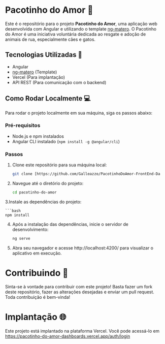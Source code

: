 # Pacotinho do Amor 🐾

Este é o repositório para o projeto **Pacotinho do Amor**, uma aplicação web desenvolvida com Angular e utilizando o template [ng-matero](https://github.com/ng-matero/ng-matero). O Pacotinho do Amor é uma iniciativa voluntária dedicada ao resgate e adoção de animais de rua, especialmente cães e gatos.

## Tecnologias Utilizadas 🚀

- Angular
- [ng-matero](https://github.com/ng-matero/ng-matero) (Template)
- Vercel (Para implantação)
- API REST (Para comunicação com o backend)

## Como Rodar Localmente 💻

Para rodar o projeto localmente em sua máquina, siga os passos abaixo:

### Pré-requisitos

- Node.js e npm instalados
- Angular CLI instalado (`npm install -g @angular/cli`)

### Passos

1. Clone este repositório para sua máquina local:

   ```bash
   git clone [https://github.com/Galleazzo/PacotinhoDoAmor-FrontEnd-Dash.git

2. Navegue até o diretório do projeto:

   ```bash
   cd pacotinho-do-amor

3.Instale as dependências do projeto:

    ```bash
    npm install

4. Após a instalação das dependências, inicie o servidor de desenvolvimento:

    ```bash
    ng serve

5. Abra seu navegador e acesse http://localhost:4200/ para visualizar o aplicativo em execução.


# Contribuindo 🤝

Sinta-se à vontade para contribuir com este projeto! Basta fazer um fork deste repositório, fazer as alterações desejadas e enviar um pull request. Toda contribuição é bem-vinda!

# Implantação 🌐

Este projeto está implantado na plataforma Vercel. Você pode acessá-lo em https://pacotinho-do-amor-dashboards.vercel.app/auth/login
